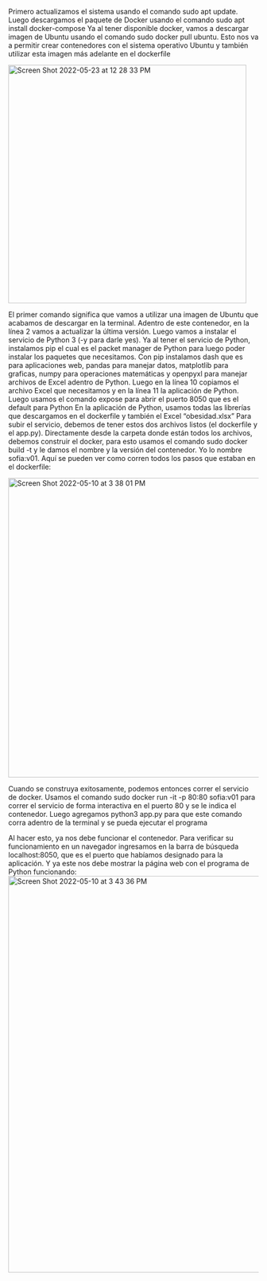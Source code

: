 Primero actualizamos el sistema usando el comando sudo apt update. Luego descargamos el paquete de Docker usando el comando sudo apt install docker-compose
Ya al tener disponible docker, vamos a descargar imagen de Ubuntu usando el comando sudo docker pull ubuntu. Esto nos va a permitir crear contenedores con el sistema operativo Ubuntu y también utilizar esta imagen más adelante en el dockerfile

<img width="479" alt="Screen Shot 2022-05-23 at 12 28 33 PM" src="https://user-images.githubusercontent.com/72221161/170719419-801cd17a-1cd0-4d05-bed8-d4520b63b82f.png">

El primer comando significa que vamos a utilizar una imagen de Ubuntu que acabamos de descargar en la terminal. Adentro de este contenedor, en la línea 2 vamos a actualizar la última versión. Luego vamos a instalar el servicio de Python 3 (-y para darle yes). Ya al tener el servicio de Python, instalamos pip el cual es el packet manager de Python para luego poder instalar los paquetes que necesitamos. Con pip instalamos dash que es para aplicaciones web, pandas para manejar datos, matplotlib para graficas, numpy para operaciones matemáticas y openpyxl para manejar archivos de Excel adentro de Python. Luego en la línea 10 copiamos el archivo Excel que necesitamos y en la línea 11 la aplicación de Python. Luego usamos el comando expose para abrir el puerto 8050 que es el default para Python
En la aplicación de Python, usamos todas las librerías que descargamos en el dockerfile y también el Excel “obesidad.xlsx”
Para subir el servicio, debemos de tener estos dos archivos listos (el dockerfile y el app.py).
Directamente desde la carpeta donde están todos los archivos, debemos construir el docker, para esto usamos el comando sudo docker build -t y le damos el nombre y la versión del contenedor. Yo lo nombre sofia:v01. Aquí se pueden ver como corren todos los pasos que estaban en el dockerfile:

<img width="602" alt="Screen Shot 2022-05-10 at 3 38 01 PM" src="https://user-images.githubusercontent.com/72221161/170720014-2bd74dc9-0143-47db-a565-dc7941ccd3d7.png">

Cuando se construya exitosamente, podemos entonces correr el servicio de docker. Usamos el comando sudo docker run -it -p 80:80 sofia:v01 para correr el servicio de forma interactiva en el puerto 80 y se le indica el contenedor. Luego agregamos python3 app.py para que este comando corra adentro de la terminal y se pueda ejecutar el programa

Al hacer esto, ya nos debe funcionar el contenedor. Para verificar su funcionamiento en un navegador ingresamos en la barra de búsqueda localhost:8050, que es el puerto que habíamos designado para la aplicación. Y ya este nos debe mostrar la página web con el programa de Python funcionando:
<img width="797" alt="Screen Shot 2022-05-10 at 3 43 36 PM" src="https://user-images.githubusercontent.com/72221161/170720061-c48aefc2-beb3-49c5-a04f-04e322f88b7a.png">
